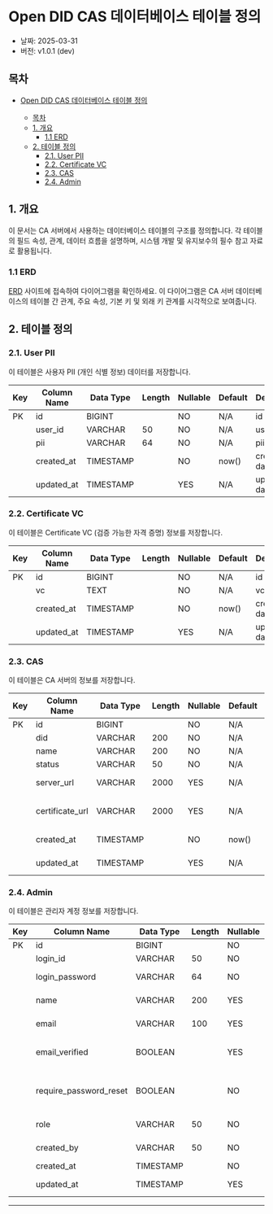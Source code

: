 # Open DID CAS 데이터베이스 테이블 정의

* 날짜: 2025-03-31
* 버전: v1.0.1 (dev)

## 목차

* [Open DID CAS 데이터베이스 테이블 정의](#open-did-cas-데이터베이스-테이블-정의)

  * [목차](#목차)
  * [1. 개요](#1-개요)
    * [1.1 ERD](#11-erd)
  * [2. 테이블 정의](#2-테이블-정의)
    * [2.1. User PII](#21-user-pii)
    * [2.2. Certificate VC](#22-certificate-vc)
    * [2.3. CAS](#23-cas)
    * [2.4. Admin](#24-admin)

## 1. 개요

이 문서는 CA 서버에서 사용하는 데이터베이스 테이블의 구조를 정의합니다. 각 테이블의 필드 속성, 관계, 데이터 흐름을 설명하며, 시스템 개발 및 유지보수의 필수 참고 자료로 활용됩니다.

### 1.1 ERD

[ERD](https://www.erdcloud.com/d/5tR4y8YGnkSzeheBN) 사이트에 접속하여 다이어그램을 확인하세요. 이 다이어그램은 CA 서버 데이터베이스의 테이블 간 관계, 주요 속성, 기본 키 및 외래 키 관계를 시각적으로 보여줍니다.

## 2. 테이블 정의

### 2.1. User PII

이 테이블은 사용자 PII (개인 식별 정보) 데이터를 저장합니다.

| Key | Column Name | Data Type | Length | Nullable | Default | Description  |
| --- | ----------- | --------- | ------ | -------- | ------- | ------------ |
| PK  | id          | BIGINT    |        | NO       | N/A     | id           |
|     | user\_id    | VARCHAR   | 50     | NO       | N/A     | user id      |
|     | pii         | VARCHAR   | 64     | NO       | N/A     | pii          |
|     | created\_at | TIMESTAMP |        | NO       | now()   | created date |
|     | updated\_at | TIMESTAMP |        | YES      | N/A     | updated date |

### 2.2. Certificate VC

이 테이블은 Certificate VC (검증 가능한 자격 증명) 정보를 저장합니다.

| Key | Column Name | Data Type | Length | Nullable | Default | Description  |
| --- | ----------- | --------- | ------ | -------- | ------- | ------------ |
| PK  | id          | BIGINT    |        | NO       | N/A     | id           |
|     | vc          | TEXT      |        | NO       | N/A     | vc           |
|     | created\_at | TIMESTAMP |        | NO       | now()   | created date |
|     | updated\_at | TIMESTAMP |        | YES      | N/A     | updated date |

### 2.3. CAS

이 테이블은 CA 서버의 정보를 저장합니다.

| Key | Column Name      | Data Type | Length | Nullable | Default | Description             |
| --- | ---------------- | --------- | ------ | -------- | ------- | ----------------------- |
| PK  | id               | BIGINT    |        | NO       | N/A     | id                      |
|     | did              | VARCHAR   | 200    | NO       | N/A     | did                     |
|     | name             | VARCHAR   | 200    | NO       | N/A     | name                    |
|     | status           | VARCHAR   | 50     | NO       | N/A     | cas status              |
|     | server\_url      | VARCHAR   | 2000   | YES      | N/A     | URL of the CAS server   |
|     | certificate\_url | VARCHAR   | 2000   | YES      | N/A     | URL for CAS certificate |
|     | created\_at      | TIMESTAMP |        | NO       | now()   | created date            |
|     | updated\_at      | TIMESTAMP |        | YES      | N/A     | updated date            |

### 2.4. Admin

이 테이블은 관리자 계정 정보를 저장합니다.

| Key | Column Name              | Data Type | Length | Nullable | Default | Description                        |
| --- | ------------------------ | --------- | ------ | -------- | ------- | ---------------------------------- |
| PK  | id                       | BIGINT    |        | NO       | N/A     | id                                 |
|     | login\_id                | VARCHAR   | 50     | NO       | N/A     | login ID                           |
|     | login\_password          | VARCHAR   | 64     | NO       | N/A     | hashed login password              |
|     | name                     | VARCHAR   | 200    | YES      | N/A     | administrator name                 |
|     | email                    | VARCHAR   | 100    | YES      | N/A     | email address                      |
|     | email\_verified          | BOOLEAN   |        | YES      | false   | whether email is verified          |
|     | require\_password\_reset | BOOLEAN   |        | NO       | true    | whether password reset is required |
|     | role                     | VARCHAR   | 50     | NO       | N/A     | administrator role                 |
|     | created\_by              | VARCHAR   | 50     | NO       | N/A     | creator's login ID                 |
|     | created\_at              | TIMESTAMP |        | NO       | now()   | created date                       |
|     | updated\_at              | TIMESTAMP |        | YES      | N/A     | updated date                       |

---
